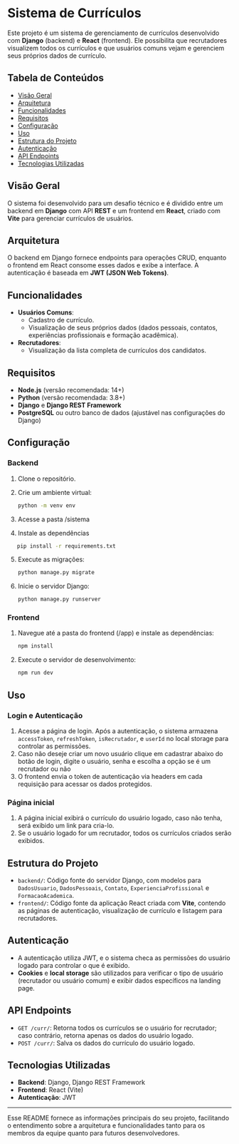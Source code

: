 # Sistema de Currículos

Este projeto é um sistema de gerenciamento de currículos desenvolvido com **Django** (backend) e **React** (frontend). Ele possibilita que recrutadores visualizem todos os currículos e que usuários comuns vejam e gerenciem seus próprios dados de currículo.

## Tabela de Conteúdos
- [Visão Geral](#visão-geral)
- [Arquitetura](#arquitetura)
- [Funcionalidades](#funcionalidades)
- [Requisitos](#requisitos)
- [Configuração](#configuração)
- [Uso](#uso)
- [Estrutura do Projeto](#estrutura-do-projeto)
- [Autenticação](#autenticação)
- [API Endpoints](#api-endpoints)
- [Tecnologias Utilizadas](#tecnologias-utilizadas)

## Visão Geral
O sistema foi desenvolvido para um desafio técnico e é dividido entre um backend em **Django** com API **REST** e um frontend em **React**, criado com **Vite** para gerenciar currículos de usuários.

## Arquitetura
O backend em Django fornece endpoints para operações CRUD, enquanto o frontend em React consome esses dados e exibe a interface. A autenticação é baseada em **JWT (JSON Web Tokens)**.

## Funcionalidades
- **Usuários Comuns**:
  - Cadastro de currículo.
  - Visualização de seus próprios dados (dados pessoais, contatos, experiências profissionais e formação acadêmica).
- **Recrutadores**:
  - Visualização da lista completa de currículos dos candidatos.

## Requisitos
- **Node.js** (versão recomendada: 14+)
- **Python** (versão recomendada: 3.8+)
- **Django** e **Django REST Framework**
- **PostgreSQL** ou outro banco de dados (ajustável nas configurações do Django)

## Configuração
### Backend
1. Clone o repositório.

2. Crie um ambiente virtual:
   ```bash
   python -m venv env
   ```
3. Acesse a pasta /sistema

4. Instale as dependências
```bash
   pip install -r requirements.txt
   ```

5. Execute as migrações:
   ```bash
   python manage.py migrate
   ```
3. Inicie o servidor Django:
   ```bash
   python manage.py runserver
   ```

### Frontend
1. Navegue até a pasta do frontend (/app) e instale as dependências:
   ```bash
   npm install
   ```
2. Execute o servidor de desenvolvimento:
   ```bash
   npm run dev
   ```

## Uso
### Login e Autenticação
1. Acesse a página de login. Após a autenticação, o sistema armazena `accessToken`, `refreshToken`, `isRecrutador`, e `userId` no local storage para controlar as permissões.
2. Caso não deseje criar um novo usuário clique em cadastrar abaixo do botão de login, digite o usuário, senha e escolha a opção se é um recrutador ou não
3. O frontend envia o token de autenticação via headers em cada requisição para acessar os dados protegidos.

### Página inicial
1. A página inicial exibirá o currículo do usuário logado, caso não tenha, será exibido um link para cria-lo.
2. Se o usuário logado for um recrutador, todos os currículos criados serão exibidos.

## Estrutura do Projeto
- `backend/`: Código fonte do servidor Django, com modelos para `DadosUsuario`, `DadosPessoais`, `Contato`, `ExperienciaProfissional` e `FormacaoAcademica`.
- `frontend/`: Código fonte da aplicação React criada com **Vite**, contendo as páginas de autenticação, visualização de currículo e listagem para recrutadores.

## Autenticação
- A autenticação utiliza JWT, e o sistema checa as permissões do usuário logado para controlar o que é exibido.
- **Cookies** e **local storage** são utilizados para verificar o tipo de usuário (recrutador ou usuário comum) e exibir dados específicos na landing page.

## API Endpoints
- `GET /curr/`: Retorna todos os currículos se o usuário for recrutador; caso contrário, retorna apenas os dados do usuário logado.
- `POST /curr/`: Salva os dados do currículo do usuário logado.

## Tecnologias Utilizadas
- **Backend**: Django, Django REST Framework
- **Frontend**: React (Vite)
- **Autenticação**: JWT

---

Esse README fornece as informações principais do seu projeto, facilitando o entendimento sobre a arquitetura e funcionalidades tanto para os membros da equipe quanto para futuros desenvolvedores.
